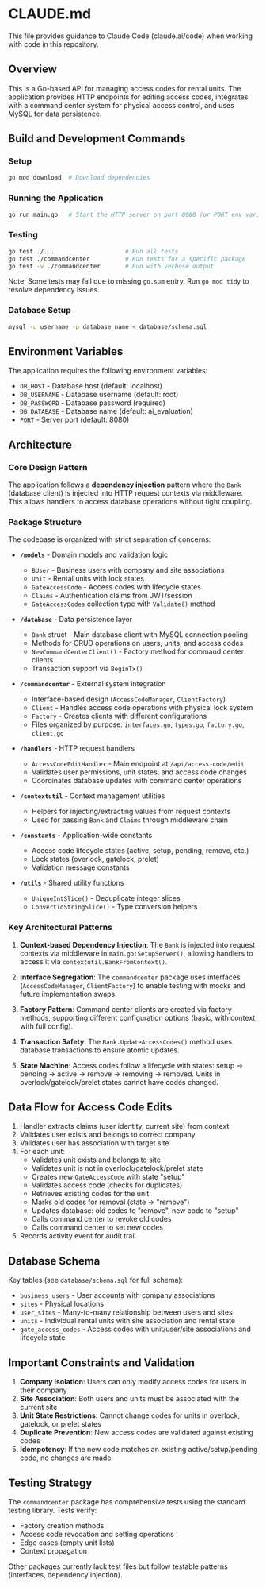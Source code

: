 # CLAUDE.md

This file provides guidance to Claude Code (claude.ai/code) when working with code in this repository.

## Overview

This is a Go-based API for managing access codes for rental units. The application provides HTTP endpoints for editing access codes, integrates with a command center system for physical access control, and uses MySQL for data persistence.

## Build and Development Commands

### Setup
```bash
go mod download  # Download dependencies
```

### Running the Application
```bash
go run main.go   # Start the HTTP server on port 8080 (or PORT env var)
```

### Testing
```bash
go test ./...                    # Run all tests
go test ./commandcenter          # Run tests for a specific package
go test -v ./commandcenter       # Run with verbose output
```

Note: Some tests may fail due to missing `go.sum` entry. Run `go mod tidy` to resolve dependency issues.

### Database Setup
```bash
mysql -u username -p database_name < database/schema.sql
```

## Environment Variables

The application requires the following environment variables:

- `DB_HOST` - Database host (default: localhost)
- `DB_USERNAME` - Database username (default: root)
- `DB_PASSWORD` - Database password (required)
- `DB_DATABASE` - Database name (default: ai_evaluation)
- `PORT` - Server port (default: 8080)

## Architecture

### Core Design Pattern

The application follows a **dependency injection** pattern where the `Bank` (database client) is injected into HTTP request contexts via middleware. This allows handlers to access database operations without tight coupling.

### Package Structure

The codebase is organized with strict separation of concerns:

- **`/models`** - Domain models and validation logic
  - `BUser` - Business users with company and site associations
  - `Unit` - Rental units with lock states
  - `GateAccessCode` - Access codes with lifecycle states
  - `Claims` - Authentication claims from JWT/session
  - `GateAccessCodes` collection type with `Validate()` method

- **`/database`** - Data persistence layer
  - `Bank` struct - Main database client with MySQL connection pooling
  - Methods for CRUD operations on users, units, and access codes
  - `NewCommandCenterClient()` - Factory method for command center clients
  - Transaction support via `BeginTx()`

- **`/commandcenter`** - External system integration
  - Interface-based design (`AccessCodeManager`, `ClientFactory`)
  - `Client` - Handles access code operations with physical lock system
  - `Factory` - Creates clients with different configurations
  - Files organized by purpose: `interfaces.go`, `types.go`, `factory.go`, `client.go`

- **`/handlers`** - HTTP request handlers
  - `AccessCodeEditHandler` - Main endpoint at `/api/access-code/edit`
  - Validates user permissions, unit states, and access code changes
  - Coordinates database updates with command center operations

- **`/contextutil`** - Context management utilities
  - Helpers for injecting/extracting values from request contexts
  - Used for passing `Bank` and `Claims` through middleware chain

- **`/constants`** - Application-wide constants
  - Access code lifecycle states (active, setup, pending, remove, etc.)
  - Lock states (overlock, gatelock, prelet)
  - Validation message constants

- **`/utils`** - Shared utility functions
  - `UniqueIntSlice()` - Deduplicate integer slices
  - `ConvertToStringSlice()` - Type conversion helpers

### Key Architectural Patterns

1. **Context-based Dependency Injection**: The `Bank` is injected into request contexts via middleware in `main.go:SetupServer()`, allowing handlers to access it via `contextutil.BankFromContext()`.

2. **Interface Segregation**: The `commandcenter` package uses interfaces (`AccessCodeManager`, `ClientFactory`) to enable testing with mocks and future implementation swaps.

3. **Factory Pattern**: Command center clients are created via factory methods, supporting different configuration options (basic, with context, with full config).

4. **Transaction Safety**: The `Bank.UpdateAccessCodes()` method uses database transactions to ensure atomic updates.

5. **State Machine**: Access codes follow a lifecycle with states: setup → pending → active → remove → removing → removed. Units in overlock/gatelock/prelet states cannot have codes changed.

## Data Flow for Access Code Edits

1. Handler extracts claims (user identity, current site) from context
2. Validates user exists and belongs to correct company
3. Validates user has association with target site
4. For each unit:
   - Validates unit exists and belongs to site
   - Validates unit is not in overlock/gatelock/prelet state
   - Creates new `GateAccessCode` with state "setup"
   - Validates access code (checks for duplicates)
   - Retrieves existing codes for the unit
   - Marks old codes for removal (state → "remove")
   - Updates database: old codes to "remove", new code to "setup"
   - Calls command center to revoke old codes
   - Calls command center to set new codes
5. Records activity event for audit trail

## Database Schema

Key tables (see `database/schema.sql` for full schema):
- `business_users` - User accounts with company associations
- `sites` - Physical locations
- `user_sites` - Many-to-many relationship between users and sites
- `units` - Individual rental units with site association and rental state
- `gate_access_codes` - Access codes with unit/user/site associations and lifecycle state

## Important Constraints and Validation

1. **Company Isolation**: Users can only modify access codes for users in their company
2. **Site Association**: Both users and units must be associated with the current site
3. **Unit State Restrictions**: Cannot change codes for units in overlock, gatelock, or prelet states
4. **Duplicate Prevention**: New access codes are validated against existing codes
5. **Idempotency**: If the new code matches an existing active/setup/pending code, no changes are made

## Testing Strategy

The `commandcenter` package has comprehensive tests using the standard testing library. Tests verify:
- Factory creation methods
- Access code revocation and setting operations
- Edge cases (empty unit lists)
- Context propagation

Other packages currently lack test files but follow testable patterns (interfaces, dependency injection).
